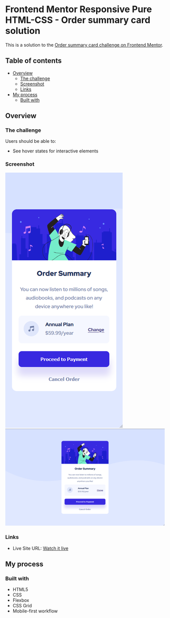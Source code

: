 # Frontend Mentor Responsive Pure HTML-CSS - Order summary card solution

This is a solution to the [Order summary card challenge on Frontend Mentor](https://www.frontendmentor.io/challenges/order-summary-component-QlPmajDUj).

## Table of contents

- [Overview](#overview)
  - [The challenge](#the-challenge)
  - [Screenshot](#screenshot)
  - [Links](#links)
- [My process](#my-process)
  - [Built with](#built-with)


## Overview

### The challenge

Users should be able to:

- See hover states for interactive elements

### Screenshot

![Mobile](./images/mobile.png)
![Desktop](./images/desktop.png)

### Links

- Live Site URL: [Watch it live](https://order-summary-component-ten-beta.vercel.app/)

## My process

### Built with

- HTML5 
- CSS 
- Flexbox
- CSS Grid
- Mobile-first workflow

